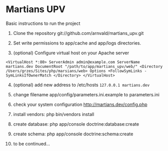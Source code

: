 Martians UPV
============

Basic instructions to run the project

1) Clone the repository
  git://github.com/arnvald/martians_upv.git

2) Set write permissions to app/cache and app/logs directories.

3) (optional) Configure virtual host on your Apache server

  `<VirtualHost *:80>
      ServerAdmin admin@example.com
      ServerName martians.dev
      DocumentRoot "/path/to/app/martians_upv/web/"
      <Directory /Users/grzes/Sites/php/marsians/web>
        Options +FollowSymLinks -SymLinksIfOwnerMatch
      </Directory>
  </VirtualHost>`

4) (optional) add new address to /etc/hosts
   `127.0.0.1 martians.dev`

5) change filename app/config/parameters.ini.example to parameters.ini

6) check your system configuration
  http://martians.dev/config.php

7) install vendors:
  php bin/vendors install

8) create database:
  php app/console doctrine:database:create

9) create schema:
  php app/console doctrine:schema:create

10) to be continued...
